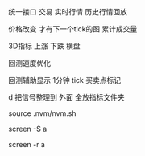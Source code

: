 统一接口  交易 实时行情 历史行情回放  


价格改变 才有下一个tick的图  累计成交量


3D指标  上涨 下跌 横盘  

回测速度优化 


回测辅助显示 1分钟 tick 买卖点标记


d 把信号整理到 外面  全放指标文件夹




source .nvm/nvm.sh

screen -S a

screen -r a